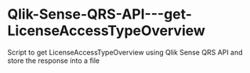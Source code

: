 # Qlik-Sense-QRS-API---get-LicenseAccessTypeOverview
Script to get LicenseAccessTypeOverview using Qlik Sense QRS API and store the response into a file

